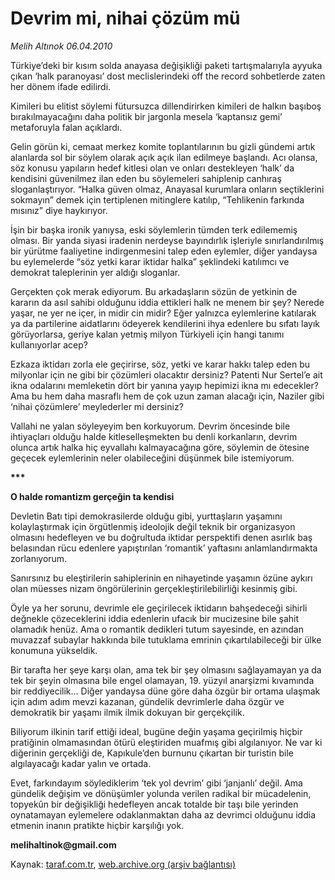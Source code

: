 # Devrim mi, nihai çözüm mü

*Melih Altınok 06.04.2010*

<div class="yazi"><p>Türkiye’deki bir kısım solda anayasa değişikliği paketi tartışmalarıyla ayyuka çıkan ‘halk paranoyası’ dost meclislerindeki off the record sohbetlerde zaten her dönem ifade edilirdi. </p>
<p>Kimileri bu elitist söylemi fütursuzca dillendirirken kimileri de halkın başıboş bırakılmayacağını daha politik bir jargonla mesela ‘kaptansız gemi’ metaforuyla falan açıklardı. </p>
<p>Gelin görün ki, cemaat merkez komite toplantılarının bu gizli gündemi artık alanlarda sol bir söylem olarak açık açık ilan edilmeye başlandı. Acı olansa, söz konusu yapıların hedef kitlesi olan ve onları destekleyen ‘halk’ da kendisini güvenilmez ilan eden bu söylemeleri sahiplenip canhıraş sloganlaştırıyor. “Halka güven olmaz, Anayasal kurumlara onların seçtiklerini sokmayın” demek için tertiplenen mitinglere katılıp, “Tehlikenin farkında mısınız” diye haykırıyor.</p>
<p>İşin bir başka ironik yanıysa, eski söylemlerin tümden terk edilememiş olması. Bir yanda siyasi iradenin nerdeyse bayındırlık işleriyle sınırlandırılmış bir yürütme faaliyetine indirgenmesini talep eden eylemler, diğer yandaysa bu eylemelerde “söz yetki karar iktidar halka” şeklindeki katılımcı ve demokrat taleplerinin yer aldığı sloganlar. </p>
<p>Gerçekten çok merak ediyorum. Bu arkadaşların sözün de yetkinin de kararın da asıl sahibi olduğunu iddia ettikleri halk ne menem bir şey? Nerede yaşar, ne yer ne içer, in midir cin midir? Eğer yalnızca eylemlerine katılarak ya da partilerine aidatlarını ödeyerek kendilerini ihya edenlere bu sıfatı layık görüyorlarsa, geriye kalan yetmiş milyon Türkiyeli için hangi tanımı kullanıyorlar acep? </p>
<p>Ezkaza iktidarı zorla ele geçirirse, söz, yetki ve karar hakkı talep eden bu milyonlar için ne gibi bir çözümleri olacaktır dersiniz? Patenti Nur Sertel’e ait ikna odalarını memleketin dört bir yanına yayıp hepimizi ikna mı edecekler? Ama bu hem daha masraflı hem de çok uzun zaman alacağı için, Naziler gibi ‘nihai çözümlere’ meylederler mi dersiniz? </p>
<p>Vallahi ne yalan söyleyeyim ben korkuyorum. Devrim öncesinde bile ihtiyaçları olduğu halde kitleselleşmekten bu denli korkanların, devrim olunca artık halka hiç eyvallahı kalmayacağına göre, söylemin de ötesine geçecek eylemlerinin neler olabileceğini düşünmek bile istemiyorum. </p>
<p><b>***</b></p>
<p><b>O halde romantizm gerçeğin ta kendisi</b></p>
<p>Devletin Batı tipi demokrasilerde olduğu gibi, yurttaşların yaşamını kolaylaştırmak için örgütlenmiş ideolojik değil teknik bir organizasyon olmasını hedefleyen ve bu doğrultuda iktidar perspektifi denen asırlık baş belasından rücu edenlere yapıştırılan ‘romantik’ yaftasını anlamlandırmakta zorlanıyorum.</p>
<p>Sanırsınız bu eleştirilerin sahiplerinin<b> </b>en nihayetinde yaşamın özüne aykırı olan müesses nizam öngörülerinin gerçekleştirilebilirliği kesinmiş gibi. </p>
<p>Öyle ya her sorunu, devrimle ele geçirilecek iktidarın bahşedeceği sihirli değnekle çözeceklerini iddia edenlerin ufacık bir mucizesine bile şahit olamadık henüz. Ama o romantik dedikleri tutum sayesinde, en azından muvazzaf subaylar hakkında bile tutuklama emrinin çıkartılabileceği bir ülke konumuna yükseldik.</p>
<p>Bir tarafta her şeye karşı olan, ama tek bir şey olmasını sağlayamayan ya da tek bir şeyin olmasına bile engel olamayan, 19. yüzyıl anarşizmi kıvamında bir reddiyecilik... Diğer yandaysa düne göre daha özgür bir ortama ulaşmak için adım adım mevzi kazanan, gündelik devrimlerle daha özgür ve demokratik bir yaşamı ilmik ilmik dokuyan bir gerçekçilik. </p>
<p>Biliyorum ilkinin tarif ettiği ideal, bugüne değin yaşama geçirilmiş hiçbir pratiğinin olmamasından ötürü eleştiriden muafmış gibi algılanıyor. Ne var ki diğerinin gerçekliği de, Kapıkule’den burnunu çıkartan bir turistin bile algılayacağı kadar yalın ve ortada.</p>
<p>Evet, farkındayım söylediklerim ‘tek yol devrim’ gibi ‘janjanlı’ değil. Ama gündelik değişim ve dönüşümler yolunda verilen radikal bir mücadelenin, topyekûn bir değişikliği hedefleyen ancak totalde bir taşı bile yerinden oynatamayan eylemelere odaklanmaktan daha az devrimci olduğunu iddia etmenin inanın pratikte hiçbir karşılığı yok.</p>
<p><b>melihaltinok@gmail.com</b></p></div>

Kaynak: [taraf.com.tr](http://www.taraf.com.tr:80/makale/10782.htm), [web.archive.org (arşiv bağlantısı)](http://web.archive.org/web/20100409131545/http://www.taraf.com.tr:80/makale/10782.htm)
